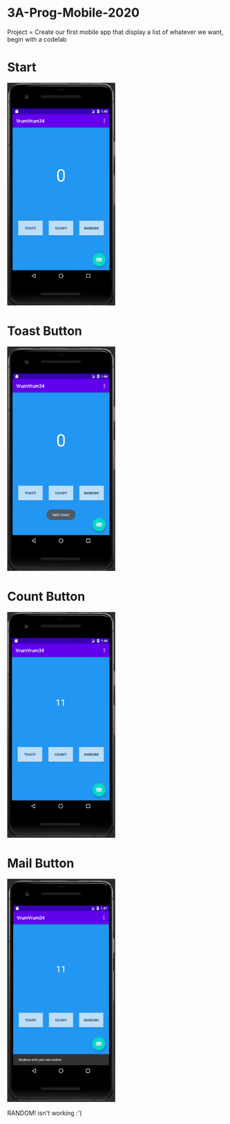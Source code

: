 # 3A-Prog-Mobile-2020

Project = Create our first mobile app that display a list of whatever we want, begin with a codelab


# Start
<img src="images/TD1%26TD2%201.png" width="250">

# Toast Button 
<img src="images/TD1%26TD2%202.png" width="250">

# Count Button
<img src="images/TD1%26TD2%203.png" width="250">

# Mail Button
<img src="images/TD1%26TD2%204.png" width="250">

RANDOM! isn't working :'(
